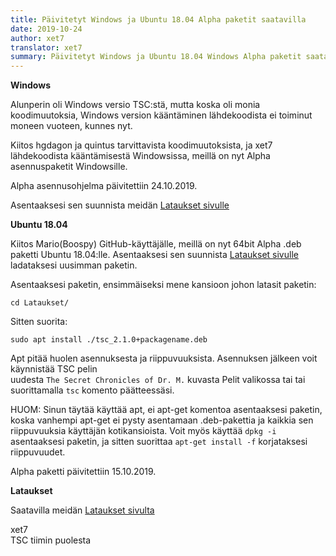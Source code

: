 ```yaml
---
title: Päivitetyt Windows ja Ubuntu 18.04 Alpha paketit saatavilla
date: 2019-10-24
author: xet7
translator: xet7
summary: Päivitetyt Windows ja Ubuntu 18.04 Windows Alpha paketit saatavilla
---
```


**Windows**

Alunperin oli Windows versio TSC:stä, mutta koska oli monia koodimuutoksia,
Windows version kääntäminen lähdekoodista ei toiminut moneen vuoteen,
kunnes nyt.

Kiitos hgdagon ja quintus tarvittavista koodimuutoksista, ja xet7 lähdekoodista
kääntämisestä Windowsissa, meillä on nyt Alpha asennuspaketit Windowsille.

Alpha asennusohjelma päivitettiin 24.10.2019.

Asentaaksesi sen suunnista meidän [Lataukset sivulle][1]

**Ubuntu 18.04**

Kiitos Mario(Boospy) GitHub-käyttäjälle, meillä on nyt 64bit Alpha .deb
paketti Ubuntu 18.04:lle. Asentaaksesi sen suunnista [Lataukset sivulle][1] ladataksesi
uusimman paketin.

Asentaaksesi paketin, ensimmäiseksi mene kansioon johon latasit paketin:

~~~~~~~~~~~~~~~~~~~~~
cd Lataukset/
~~~~~~~~~~~~~~~~~~~~~

Sitten suorita:

~~~~~~~~~~~~~~~~~~~~~
sudo apt install ./tsc_2.1.0+packagename.deb
~~~~~~~~~~~~~~~~~~~~~

Apt pitää huolen asennuksesta ja riippuvuuksista. Asennuksen jälkeen voit käynnistää TSC pelin<br>
uudesta `The Secret Chronicles of Dr. M.` kuvasta Pelit valikossa tai tai suorittamalla
`tsc` komento päätteessäsi.

HUOM: Sinun täytää käyttää apt, ei apt-get komentoa asentaaksesi paketin, koska vanhempi apt-get ei pysty
asentamaan .deb-pakettia ja kaikkia sen riippuvuuksia käyttäjän kotikansioista. Voit myös käyttää
`dpkg -i` asentaaksesi paketin, ja sitten suorittaa `apt-get install -f` korjataksesi riippuvuudet.

Alpha paketti päivitettiin 15.10.2019.

**Lataukset**

Saatavilla meidän [Lataukset sivulta][1]

[1]: /fi/download/#kehitys-versio

xet7<br />
TSC tiimin puolesta
